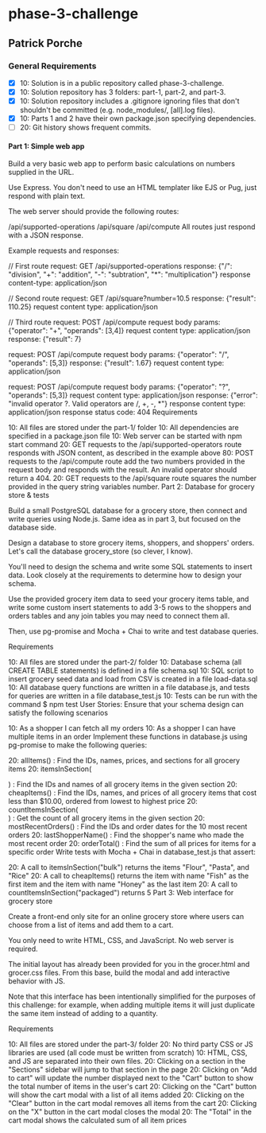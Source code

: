 # phase-3-challenge
## Patrick Porche

### General Requirements

-[x] 10: Solution is in a public repository called phase-3-challenge.
-[x] 10: Solution repository has 3 folders: part-1, part-2, and part-3.
-[x] 10: Solution repository includes a .gitignore ignoring files that don't shouldn't be committed (e.g. node_modules/, [all].log files).
-[x] 10: Parts 1 and 2 have their own package.json specifying dependencies.
-[ ] 20: Git history shows frequent commits.

#### Part 1: Simple web app

Build a very basic web app to perform basic calculations on numbers supplied in the URL.

Use Express. You don't need to use an HTML templater like EJS or Pug, just respond with plain text.

The web server should provide the following routes:

/api/supported-operations
/api/square
/api/compute
All routes just respond with a JSON response.

Example requests and responses:

// First route
request: GET /api/supported-operations
response: {"/": "division",
           "+": "addition",
           "-": "subtration",
           "*": "multiplication"}
response content-type: application/json


// Second route
request: GET /api/square?number=10.5
response: {"result": 110.25}
request content type: application/json


// Third route
request: POST /api/compute
request body params: {"operator": "+",
                      "operands": [3,4]}
request content type: application/json
response: {"result": 7}


request: POST /api/compute
request body params: {"operator": "/",
                      "operands": [5,3]}
response: {"result": 1.67}
request content type: application/json


request: POST /api/compute
request body params: {"operator": "?",
                      "operands": [5,3]}
request content type: application/json
response: {"error": "invalid operator ?. Valid operators are /, +, -, *"}
response content type: application/json
response status code: 404
Requirements

 10: All files are stored under the part-1/ folder
 10: All dependencies are specified in a package.json file
 10: Web server can be started with npm start command
 20: GET requests to the /api/supported-operators route responds with JSON content, as described in the example above
 80: POST requests to the /api/compute route add the two numbers provided in the request body and responds with the result. An invalid operator should return a 404.
 20: GET requests to the /api/square route squares the number provided in the query string variables number.
Part 2: Database for grocery store & tests

Build a small PostgreSQL database for a grocery store, then connect and write queries using Node.js. Same idea as in part 3, but focused on the database side.

Design a database to store grocery items, shoppers, and shoppers' orders. Let's call the database grocery_store (so clever, I know).

You'll need to design the schema and write some SQL statements to insert data. Look closely at the requirements to determine how to design your schema.

Use the provided grocery item data to seed your grocery items table, and write some custom insert statements to add 3-5 rows to the shoppers and orders tables and any join tables you may need to connect them all.

Then, use pg-promise and Mocha + Chai to write and test database queries.

Requirements

 10: All files are stored under the part-2/ folder
 10: Database schema (all CREATE TABLE statements) is defined in a file schema.sql
 10: SQL script to insert grocery seed data and load from CSV is created in a file load-data.sql
 10: All database query functions are written in a file database.js, and tests for queries are written in a file database_test.js
 10: Tests can be run with the command $ npm test
User Stories: Ensure that your schema design can satisfy the following scenarios

 10: As a shopper I can fetch all my orders
 10: As a shopper I can have multiple items in an order
Implement these functions in database.js using pg-promise to make the following queries:

 20: allItems() : Find the IDs, names, prices, and sections for all grocery items
 20: itemsInSection(<section>) : Find the IDs and names of all grocery items in the given section
 20: cheapItems() : Find the IDs, names, and prices of all grocery items that cost less than $10.00, ordered from lowest to highest price
 20: countItemsInSection(<section>) : Get the count of all grocery items in the given section
 20: mostRecentOrders() : Find the IDs and order dates for the 10 most recent orders
 20: lastShopperName() : Find the shopper's name who made the most recent order
 20: orderTotal(<ID>) : Find the sum of all prices for items for a specific order
Write tests with Mocha + Chai in database_test.js that assert:

 20: A call to itemsInSection("bulk") returns the items "Flour", "Pasta", and "Rice"
 20: A call to cheapItems() returns the item with name "Fish" as the first item and the item with name "Honey" as the last item
 20: A call to countItemsInSection("packaged") returns 5
Part 3: Web interface for grocery store

Create a front-end only site for an online grocery store where users can choose from a list of items and add them to a cart.

You only need to write HTML, CSS, and JavaScript. No web server is required.

The initial layout has already been provided for you in the grocer.html and grocer.css files. From this base, build the modal and add interactive behavior with JS.

Note that this interface has been intentionally simplified for the purposes of this challenge: for example, when adding multiple items it will just duplicate the same item instead of adding to a quantity.

Requirements

 10: All files are stored under the part-3/ folder
 20: No third party CSS or JS libraries are used (all code must be written from scratch)
 10: HTML, CSS, and JS are separated into their own files.
 20: Clicking on a section in the "Sections" sidebar will jump to that section in the page
 20: Clicking on "Add to cart" will update the number displayed next to the "Cart" button to show the total number of items in the user's cart
 20: Clicking on the "Cart" button will show the cart modal with a list of all items added
 20: Clicking on the "Clear" button in the cart modal removes all items from the cart
 20: Clicking on the "X" button in the cart modal closes the modal
 20: The "Total" in the cart modal shows the calculated sum of all item prices
